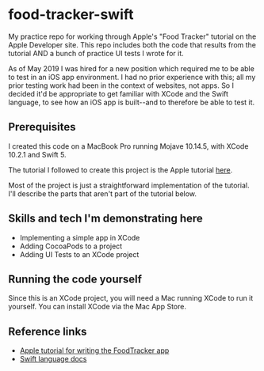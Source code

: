 # food-tracker-swift
My practice repo for working through Apple's "Food Tracker" tutorial on the Apple Developer site. This repo includes both the code that results from the tutorial AND a bunch of practice UI tests I wrote for it.

As of May 2019 I was hired for a new position which required me to be able to test in an iOS app environment. I had no prior experience with this; all my prior testing work had been in the context of websites, not apps. So I decided it'd be appropriate to get familiar with XCode and the Swift language, to see how an iOS app is built--and to therefore be able to test it.

## Prerequisites
I created this code on a MacBook Pro running Mojave 10.14.5, with XCode 10.2.1 and Swift 5.

The tutorial I followed to create this project is the Apple tutorial [here](https://developer.apple.com/library/archive/referencelibrary/GettingStarted/DevelopiOSAppsSwift/).

Most of the project is just a straightforward implementation of the tutorial. I'll describe the parts that aren't part of the tutorial below.

## Skills and tech I'm demonstrating here
* Implementing a simple app in XCode
* Adding CocoaPods to a project
* Adding UI Tests to an XCode project

## Running the code yourself
Since this is an XCode project, you will need a Mac running XCode to run it yourself. You can install XCode via the Mac App Store.

## Reference links
* [Apple tutorial for writing the FoodTracker app](https://developer.apple.com/library/archive/referencelibrary/GettingStarted/DevelopiOSAppsSwift/)
* [Swift language docs](https://docs.swift.org/swift-book/)

